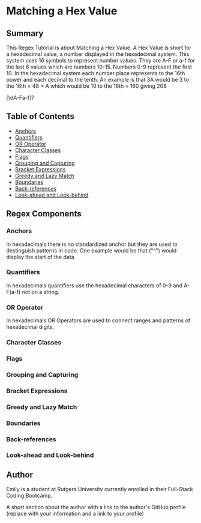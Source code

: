 # Matching a Hex Value




## Summary

This Regex Tutorial is about Matching a Hex Value. A Hex Value is short for a hexadecimal value, a number displayed in the hexadecimal system. This system uses 16 symbols to represent number values. They are A-F or a-f for the last 6 values which are numbers 10-15. Numbers 0-9 represent the first 10. In the hexadecimal system each number place represents to the 16th power and each decimal to the tenth. An example is that 3A would be 3 to the 16th = 48 + A which would be 10 to the 16th = 160 giving 208

[\dA-Fa-f]?





## Table of Contents

- [Anchors](#anchors)
- [Quantifiers](#quantifiers)
- [OR Operator](#or-operator)
- [Character Classes](#character-classes)
- [Flags](#flags)
- [Grouping and Capturing](#grouping-and-capturing)
- [Bracket Expressions](#bracket-expressions)
- [Greedy and Lazy Match](#greedy-and-lazy-match)
- [Boundaries](#boundaries)
- [Back-references](#back-references)
- [Look-ahead and Look-behind](#look-ahead-and-look-behind)

## Regex Components

### Anchors
In hexadecimals there is no standardized anchor but they are used to destinguish patterns in code. One example would be that ("^") would display the start of the data

### Quantifiers
In hexadecimals quantifiers use the hexadecimal characters of 0-9 and A-F(a-f) not on a string. 


### OR Operator
In hexadecimals OR Operators are used to connect ranges and patterns of hexadecimal digits. 


### Character Classes

### Flags

### Grouping and Capturing

### Bracket Expressions

### Greedy and Lazy Match

### Boundaries

### Back-references

### Look-ahead and Look-behind

## Author

Emily is a student at Rutgers University currently enrolled in their Full-Stack Coding Bootcamp. 

A short section about the author with a link to the author's GitHub profile (replace with your information and a link to your profile)
